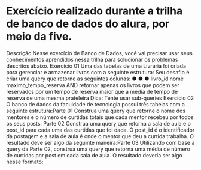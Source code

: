 
# Exercício realizado durante a trilha de banco de dados do alura, por meio da five. 

Descrição
Nesse exercício de Banco de Dados, você vai precisar usar seus conhecimentos
aprendidos nessa trilha para solucionar os problemas descritos abaixo.
Exercício 01
Uma das tabelas de uma Livraria foi criada para gerenciar e armazenar livros com a
seguinte estrutura:
Seu desafio é criar uma query que retorne as seguintes colunas:
●
●
●
livro_id
nome
maximo_tempo_reserva
AND retornar apenas os livros que podem ser reservados por um tempo de reserva maior
que a média de tempo de reserva de uma mesma prateleira
Dica: Tente usar sub-queries
Exercício 02
O banco de dados da faculdade de tecnologia possui três tabelas com a seguinte estrutura:Parte 01
Construa uma query que retorne o nome dos mentores e o número de curtidas totais que
cada mentor recebeu por todos os seus posts.
Parte 02
Construa uma query que retorna a sala de aula e o post_id para cada uma das curtidas que
foi dada. O post_id é o identificador da postagem e a sala de aula é onde o mentor que deu
a curtida trabalha.
O resultado deve ser algo da seguinte maneira:Parte 03
Utilizando com base a query da Parte 02, construa uma query que retorna uma média de
número de curtidas por post em cada sala de aula.
O resultado deveria ser algo nesse formato:

